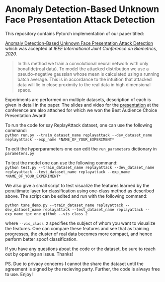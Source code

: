 # Anomaly Detection-Based Unknown Face Presentation Attack Detection
This repository contains Pytorch implementation of our paper titled:  

[Anomaly Detection-Based Unknown Face Presentation Attack Detection](https://arxiv.org/abs/2007.05856) which was accepted at *IEEE International Joint Conference on Biometrics, 2020.*  

>In this method we train a convolutional neural network with only bonafide(real data). To model the attacked distribution we use a pseudo-negative gaussian whose mean is calculated using a running batch average. This is in accordance to the intuition that attacked data will lie in close proximity to the real data in high dimensional space.

Experiments are performed on multiple datasets, description of each is given in detail in the paper. The slides and video for the [presentation](https://drive.google.com/file/d/1qW149mPkgdrtU1ajmOjoRWN6k4j_bcZ1/view?usp=sharing) at the conference are also attached for which we won the Best Audience Choice Presentation Award!  

To run the code for say ReplayAttack dataset, one can use the following command:  
`python run.py --train_dataset_name replayattack --dev_dataset_name replayattack --exp_name *NAME_OF_YOUR_EXPERIMENT*`  

To edit the hyperparameters one can edit the `run_parameters` dictionary in `parameters.py`  

To test the model one can use the following command:  
`python test.py --train_dataset_name replayattack --dev_dataset_name replayattack --test_dataset_name replayattack --exp_name *NAME_OF_YOUR_EXPERIMENT*`  

We also give a small script to test visualize the features learned by the penultimate layer for classification using one-class method as described above. The script can be edited and run with the following command:  

`python tsne_demo.py --train_dataset_name replayattack --dev_dataset_name replayattack --test_dataset_name replayattack --exp_name tpc_one_github --vis_class 2`  

where `--vis_class 2` specifies the subject of whom you want to visualize the features. One can compare these features and see that as training progresses, the cluster of real data becomes more compact, and hence perform better spoof classification.  

If you have any questions about the code or the dataset, be sure to reach out by opening an issue. Thanks!

PS. Due to privacy concerns I cannot the share the dataset until the agreement is signed by the recieving party. Further, the code is always free to use. Enjoy!
